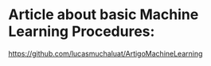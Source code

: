 # Article about basic Machine Learning Procedures:

https://github.com/lucasmuchaluat/ArtigoMachineLearning
